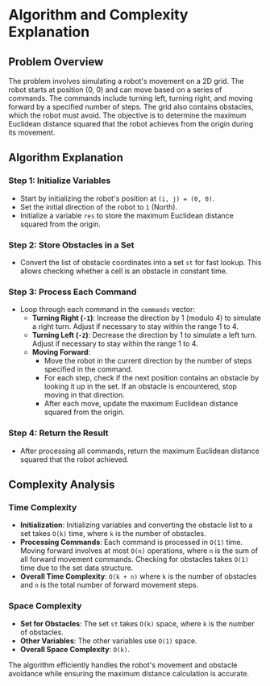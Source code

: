# Algorithm and Complexity Explanation

## Problem Overview
The problem involves simulating a robot's movement on a 2D grid. The robot starts at position (0, 0) and can move based on a series of commands. The commands include turning left, turning right, and moving forward by a specified number of steps. The grid also contains obstacles, which the robot must avoid. The objective is to determine the maximum Euclidean distance squared that the robot achieves from the origin during its movement.

## Algorithm Explanation

### Step 1: Initialize Variables
- Start by initializing the robot's position at `(i, j) = (0, 0)`.
- Set the initial direction of the robot to `1` (North).
- Initialize a variable `res` to store the maximum Euclidean distance squared from the origin.

### Step 2: Store Obstacles in a Set
- Convert the list of obstacle coordinates into a set `st` for fast lookup. This allows checking whether a cell is an obstacle in constant time.

### Step 3: Process Each Command
- Loop through each command in the `commands` vector:
  - **Turning Right (`-1`)**: Increase the direction by 1 (modulo 4) to simulate a right turn. Adjust if necessary to stay within the range 1 to 4.
  - **Turning Left (`-2`)**: Decrease the direction by 1 to simulate a left turn. Adjust if necessary to stay within the range 1 to 4.
  - **Moving Forward**:
    - Move the robot in the current direction by the number of steps specified in the command.
    - For each step, check if the next position contains an obstacle by looking it up in the set. If an obstacle is encountered, stop moving in that direction.
    - After each move, update the maximum Euclidean distance squared from the origin.

### Step 4: Return the Result
- After processing all commands, return the maximum Euclidean distance squared that the robot achieved.

## Complexity Analysis

### Time Complexity
- **Initialization**: Initializing variables and converting the obstacle list to a set takes `O(k)` time, where `k` is the number of obstacles.
- **Processing Commands**: Each command is processed in `O(1)` time. Moving forward involves at most `O(n)` operations, where `n` is the sum of all forward movement commands. Checking for obstacles takes `O(1)` time due to the set data structure.
- **Overall Time Complexity**: `O(k + n)` where `k` is the number of obstacles and `n` is the total number of forward movement steps.

### Space Complexity
- **Set for Obstacles**: The set `st` takes `O(k)` space, where `k` is the number of obstacles.
- **Other Variables**: The other variables use `O(1)` space.
- **Overall Space Complexity**: `O(k)`.

The algorithm efficiently handles the robot's movement and obstacle avoidance while ensuring the maximum distance calculation is accurate.
